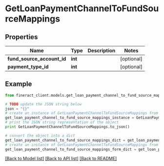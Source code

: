 # GetLoanPaymentChannelToFundSourceMappings


## Properties

Name | Type | Description | Notes
------------ | ------------- | ------------- | -------------
**fund_source_account_id** | **int** |  | [optional] 
**payment_type_id** | **int** |  | [optional] 

## Example

```python
from fineract_client.models.get_loan_payment_channel_to_fund_source_mappings import GetLoanPaymentChannelToFundSourceMappings

# TODO update the JSON string below
json = "{}"
# create an instance of GetLoanPaymentChannelToFundSourceMappings from a JSON string
get_loan_payment_channel_to_fund_source_mappings_instance = GetLoanPaymentChannelToFundSourceMappings.from_json(json)
# print the JSON string representation of the object
print GetLoanPaymentChannelToFundSourceMappings.to_json()

# convert the object into a dict
get_loan_payment_channel_to_fund_source_mappings_dict = get_loan_payment_channel_to_fund_source_mappings_instance.to_dict()
# create an instance of GetLoanPaymentChannelToFundSourceMappings from a dict
get_loan_payment_channel_to_fund_source_mappings_form_dict = get_loan_payment_channel_to_fund_source_mappings.from_dict(get_loan_payment_channel_to_fund_source_mappings_dict)
```
[[Back to Model list]](../README.md#documentation-for-models) [[Back to API list]](../README.md#documentation-for-api-endpoints) [[Back to README]](../README.md)


